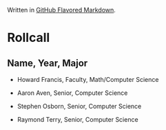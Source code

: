 Written in [GitHub Flavored Markdown](https://help.github.com/articles/github-flavored-markdown).

Rollcall
========

Name, Year, Major
-------------------------------------------------
* Howard Francis, Faculty, Math/Computer Science

* Aaron Aven, Senior, Computer Science

* Stephen Osborn, Senior, Computer Science

* Raymond Terry, Senior, Computer Science


